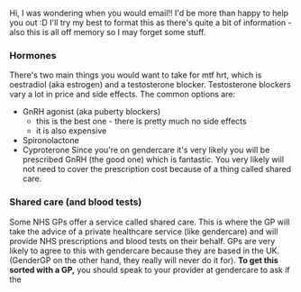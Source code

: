 Hi, I was wondering when you would email!! I'd be more than happy to help you out :D I'll try my best to format this as there's quite a bit of information - also this is all off memory so I may forget some stuff.
### Hormones
There's two main things you would want to take for mtf hrt, which is oestradiol (aka estrogen) and a testosterone blocker. Testosterone blockers vary a lot in price and side effects. The common options are:
- GnRH agonist (aka puberty blockers)
	- this is the best one - there is pretty much no side effects
	- it is also expensive
- Spironolactone
- Cyproterone
Since you're on gendercare it's very likely you will be prescribed GnRH (the good one) which is fantastic. You very likely will not need to cover the prescription cost because of a thing called shared care.

### Shared care (and blood tests)
Some NHS GPs offer a service called shared care. This is where the GP will take the advice of a private healthcare service (like gendercare) and will provide NHS prescriptions and blood tests on their behalf.
GPs are very likely to agree to this with gendercare because they are based in the UK. (GenderGP on the other hand, they really will never do it for).
**To get this sorted with a GP,** you should speak to your provider at gendercare to ask if the
